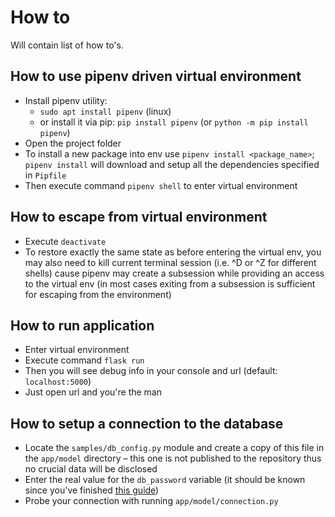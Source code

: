 # How to

Will contain list of how to's.

## How to use pipenv driven virtual environment

- Install pipenv utility:
  - `sudo apt install pipenv` (linux)
  - or install it via pip: `pip install pipenv` (or `python -m pip install pipenv`)
- Open the project folder
- To install a new package into env use `pipenv install <package_name>`; `pipenv install` will 
download and setup all the dependencies specified in `Pipfile`
- Then execute command `pipenv shell` to enter virtual environment

## How to escape from virtual environment

- Execute `deactivate`
- To restore exactly the same state as before entering the virtual env, you may also need to kill 
current terminal session (i.e. ^D or ^Z for different shells) cause pipenv may create a subsession 
while providing an access to the virtual env (in most cases exiting from a subsession is sufficient 
for escaping from the environment)

## How to run application

- Enter virtual environment
- Execute command `flask run`
- Then you will see debug info in your console and url (default: `localhost:5000`)
- Just open url and you're the man

## How to setup a connection to the database

- Locate the `samples/db_config.py` module and create a copy of this file in the `app/model` 
directory &ndash; this one is not published to the repository thus no crucial data will be disclosed
- Enter the real value for the `db_password` variable (it should be known since you've finished 
[this guide](db-postgresql-setup.md))
- Probe your connection with running `app/model/connection.py`
